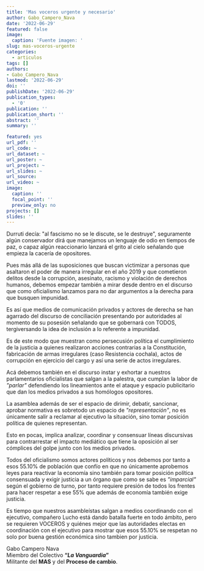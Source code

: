 ```yaml
---
title: 'Mas voceros urgente y necesario'
author: Gabo_Campero_Nava
date: '2022-06-29'
featured: false
image:
  caption: 'Fuente imagen: '
slug: mas-voceros-urgente
categories:
  - articulos
tags: []
authors:
- Gabo_Campero_Nava
lastmod: '2022-06-29'
doi: ''
publishDate: '2022-06-29'
publication_types:
  - '0'
publication: ''
publication_short: ''
abstract: ''
summary: ''

featured: yes
url_pdf: ''
url_code: ~
url_dataset: ~
url_poster: ~
url_project: ~
url_slides: ~
url_source: 
url_video: ~
image:
  caption: ''
  focal_point: ''
  preview_only: no
projects: []
slides: ''
---
```


Durruti decía:  "al fascismo no se le discute, se le destruye", seguramente algún conservador dirá que manejamos un lenguaje de odio en tiempos de paz, o capaz algún reaccionario lanzará el grito al cielo señalando que empieza la cacería de  opositores.

Pues más allá de las suposiciones que buscan victimizar a personas que asaltaron el poder de manera irregular en el año 2019 y que cometieron delitos desde la corrupción, asesinato, racismo y violación de derechos humanos, debemos empezar también a mirar desde dentro en el discurso que como oficialismo lanzamos para no dar argumentos a la derecha para que busquen impunidad.

Es así que medios de comunicación privados y actores de derecha se han agarrado del discurso de conciliación presentando por autoridades al momento de su posesión señalando que se gobernará con TODOS, tergiversando la idea de inclusión a lo referente a impunidad.

Es de este modo que muestran como persecusión política el cumplimiento de la justicia a quienes realizaron acciones contrarias a la Constitución, fabricación de armas irregulares (caso Resistencia cochala), actos de corrupción en ejercicio del cargo y así una serie de actos irregulares.

Acá debemos también en el discurso instar y exhortar a nuestros parlamentarios oficialistas que salgan a la palestra, que cumplan la labor de *"parlar"* defendiendo los lineamientos ante el ataque y espacio publicitario que dan los medios privados a sus homólogos opositores.

La asamblea además de ser el espacio de dirimir, debatir, sancionar, aprobar normativa es sobretodo un espacio de *"representación"*, no es únicamente salir a reclamar al ejecutivo la situación, sino tomar posición política de quienes representan.

 Esto en pocas, implica analizar, coordinar y consensuar líneas discursivas para contrarrestar el impacto mediático que tiene la oposición al ser cómplices del golpe junto con los medios privados.

Todos del oficialismo somos actores políticos y nos debemos por tanto a esos 55.10% de población que confío en que no únicamente aprobemos leyes para reactivar la economía sino también para tomar posición política consensuada y exigir justicia a un órgano que como se sabe es *"imparcial"* según el gobierno de turno, por tanto requiere presión de todos los frentes para hacer respetar a ese 55% que además de economía también exige justicia.

Es tiempo que nuestros asambleístas salgan a medios coordinando con el ejecutivo, compañero Lucho está dando batalla fuerte en todo ámbito, pero se requieren VOCEROS y quiénes mejor que las autoridades electas en coordinación con el ejecutivo para mostrar que esos 55.10% se respetan no solo por buena gestión económica sino tambien por justicia.


Gabo Campero Nava<br>
Miembro del Colectivo **“*La Vanguardia*”**<br>
Militante del **MAS** y del **Proceso de cambio**.<br>
